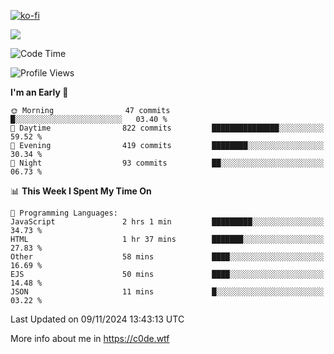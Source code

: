 [![ko-fi](https://ko-fi.com/img/githubbutton_sm.svg)](https://ko-fi.com/Z8Z4Y2LKX)

<a href="https://wakatime.com"><img src="https://wakatime.com/share/@c0dezin/b7f18a7c-ab3a-40b8-8bc7-b1b7bf71f1d6.svg" /></a>

<!--START_SECTION:waka-->
![Code Time](http://img.shields.io/badge/Code%20Time-142%20hrs%207%20mins-blue)

![Profile Views](http://img.shields.io/badge/Profile%20Views-0-blue)

**I'm an Early 🐤** 

```text
🌞 Morning                47 commits          █░░░░░░░░░░░░░░░░░░░░░░░░   03.40 % 
🌆 Daytime                822 commits         ███████████████░░░░░░░░░░   59.52 % 
🌃 Evening                419 commits         ████████░░░░░░░░░░░░░░░░░   30.34 % 
🌙 Night                  93 commits          ██░░░░░░░░░░░░░░░░░░░░░░░   06.73 % 
```


📊 **This Week I Spent My Time On** 

```text
💬 Programming Languages: 
JavaScript               2 hrs 1 min         █████████░░░░░░░░░░░░░░░░   34.73 % 
HTML                     1 hr 37 mins        ███████░░░░░░░░░░░░░░░░░░   27.83 % 
Other                    58 mins             ████░░░░░░░░░░░░░░░░░░░░░   16.69 % 
EJS                      50 mins             ████░░░░░░░░░░░░░░░░░░░░░   14.48 % 
JSON                     11 mins             █░░░░░░░░░░░░░░░░░░░░░░░░   03.22 % 
```


 Last Updated on 09/11/2024 13:43:13 UTC
<!--END_SECTION:waka-->

More info about me in https://c0de.wtf
